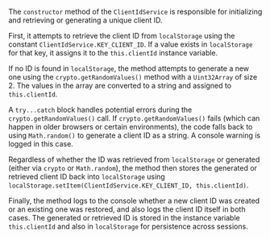 The `constructor` method of the `ClientIdService` is responsible for initializing and retrieving or generating a unique client ID.  

First, it attempts to retrieve the client ID from `localStorage` using the constant `ClientIdService.KEY_CLIENT_ID`. If a value exists in `localStorage` for that key, it assigns it to the `this.clientId` instance variable.

If no ID is found in `localStorage`, the method attempts to generate a new one using the `crypto.getRandomValues()` method with a `Uint32Array` of size 2.  The values in the array are converted to a string and assigned to `this.clientId`.

A `try...catch` block handles potential errors during the `crypto.getRandomValues()` call. If `crypto.getRandomValues()` fails (which can happen in older browsers or certain environments), the code falls back to using `Math.random()` to generate a client ID as a string. A console warning is logged in this case.

Regardless of whether the ID was retrieved from `localStorage` or generated (either via `crypto` or `Math.random`), the method then stores the generated or retrieved client ID back into `localStorage` using `localStorage.setItem(ClientIdService.KEY_CLIENT_ID, this.clientId)`.

Finally, the method logs to the console whether a new client ID was created or an existing one was restored, and also logs the client ID itself in both cases. The generated or retrieved ID is stored in the instance variable `this.clientId` and also in `localStorage` for persistence across sessions.